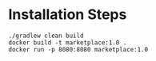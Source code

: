 # Installation Steps
```shell
./gradlew clean build
docker build -t marketplace:1.0 .
docker run -p 8080:8080 marketplace:1.0
```
